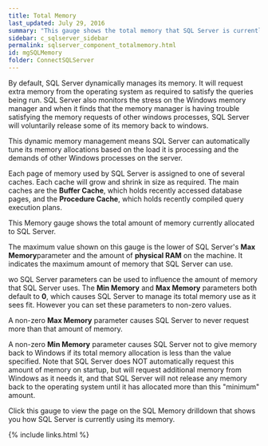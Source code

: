 ```yaml
---
title: ﻿Total Memory
last_updated: July 29, 2016
summary: "This gauge shows the total memory that SQL Server is currently using scaled against the maximum amount of memory it can use."
sidebar: c_sqlserver_sidebar
permalink: sqlserver_component_totalmemory.html
id: mgSQLMemory
folder: ConnectSQLServer
---
```



By default, SQL Server dynamically manages its memory. It will request extra memory from the operating system as required to satisfy the queries being run. SQL Server also monitors the stress on the Windows memory manager and when it finds that the memory manager is having trouble satisfying the memory requests of other windows processes, SQL Server will voluntarily release some of its memory back to windows.

This dynamic memory management means SQL Server can automatically tune its memory allocations based on the load it is processing and the demands of other Windows processes on the server.

Each page of memory used by SQL Server is assigned to one of several caches. Each cache will grow and shrink in size as required. The main caches are the **Buffer Cache**, which holds recently accessed database pages, and the **Procedure Cache**, which holds recently compiled query execution plans.

This Memory gauge shows the total amount of memory currently allocated to SQL Server.

The maximum value shown on this gauge is the lower of SQL Server's **Max Memory**parameter and the amount of **physical RAM** on the machine. It indicates the maximum amount of memory that SQL Server can use.

wo SQL Server parameters can be used to influence the amount of memory that SQL Server uses. The **Min Memory** and **Max Memory** parameters both default to **0**, which causes SQL Server to manage its total memory use as it sees fit. However you can set these parameters to non-zero values.

A non-zero **Max Memory** parameter causes SQL Server to never request more than that amount of memory.

A non-zero **Min Memory** parameter causes SQL Server not to give memory back to Windows if its total memory allocation is less than the value specified. Note that SQL Server does NOT automatically request this amount of memory on startup, but will request additional memory from Windows as it needs it, and that SQL Server will not release any memory back to the operating system until it has allocated more than this "minimum" amount.

Click this gauge to view the page on the SQL Memory drilldown that shows you how SQL Server is currently using its memory.

 {% include links.html %}
